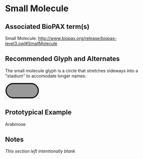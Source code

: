 # Small Molecule

## Associated BioPAX term(s)
Small Molecule: http://www.biopax.org/release/biopax-level3.owl#SmallMolecule

## Recommended Glyph and Alternates
The small molecule glyph is a circle that stretches sideways into a "stadium" to accomodate longer names:

![glyph specification](stadium-specification.png)

## Prototypical Example

Arabinose

## Notes
*This section left intentionally blank*
